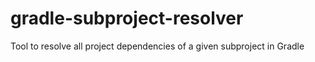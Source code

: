 # gradle-subproject-resolver
Tool to resolve all project dependencies of a given subproject in Gradle
